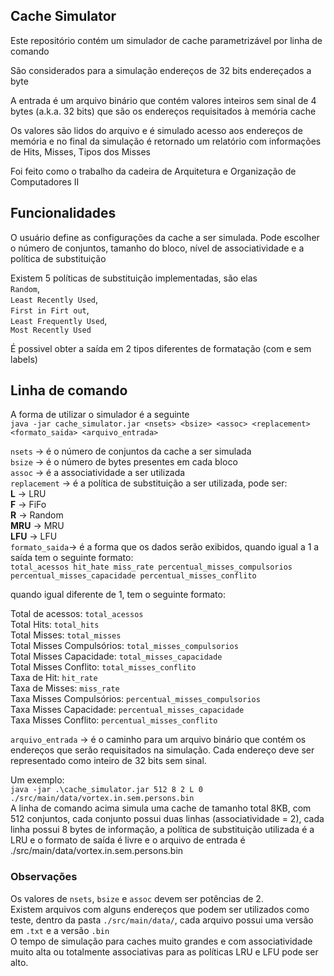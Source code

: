 ## Cache Simulator

Este repositório contém um simulador de cache parametrizável por linha de comando <br>

São considerados para a simulação endereços de 32 bits endereçados a byte <br>

A entrada é um arquivo binário que contém valores inteiros sem sinal de 4 bytes (a.k.a. 32 bits) que são os endereços requisitados à memória cache <br>

Os valores são lidos do arquivo e é simulado acesso aos endereços de memória e no final da simulação é retornado um relatório com informações de Hits, Misses, Tipos dos Misses <br>

Foi feito como o trabalho da cadeira de Arquitetura e Organização de Computadores II <br>

## Funcionalidades

O usuário define as configurações da cache a ser simulada. Pode escolher o número de conjuntos, tamanho do bloco, nível de associatividade e a política de substituição <br>

Existem 5 políticas de substituição implementadas, são elas <br>
`Random`, <br>
`Least Recently Used`, <br> 
`First in Firt out`, <br> 
`Least Frequently Used`, <br>
`Most Recently Used ` <br>

É possivel obter a saída em 2 tipos diferentes de formatação (com e sem labels) <br>

## Linha de comando

A forma de utilizar o simulador é a seguinte <br>
`java -jar cache_simulator.jar <nsets> <bsize> <assoc> <replacement> <formato_saida> <arquivo_entrada>` <br>

`nsets` -> é o número de conjuntos da cache a ser simulada <br>
`bsize` -> é o número de bytes presentes em cada bloco <br>
`assoc` -> é a associatividade a ser utilizada <br>
`replacement` -> é a política de substituição a ser utilizada, pode ser: <br>
**L** -> LRU <br>
**F** -> FiFo <br>
**R** -> Random <br>
**MRU** -> MRU <br>
**LFU** -> LFU <br>
`formato_saida`-> é a forma que os dados serão exibidos, quando igual a 1 a saída tem o seguinte formato: <br> 
`total_acessos hit_hate miss_rate percentual_misses_compulsorios percentual_misses_capacidade percentual_misses_conflito` <br>

quando igual diferente de 1, tem o seguinte formato:

Total de acessos: `total_acessos`<br>
Total Hits: `total_hits`<br>
Total Misses: `total_misses`<br>
Total Misses Compulsórios: `total_misses_compulsorios`<br>
Total Misses Capacidade: `total_misses_capacidade`<br>
Total Misses Conflito: `total_misses_conflito`<br>
Taxa de Hit: `hit_rate`<br>
Taxa de Misses: `miss_rate`<br>
Taxa Misses Compulsórios: `percentual_misses_compulsorios`<br>
Taxa Misses Capacidade: `percentual_misses_capacidade`<br>
Taxa Misses Conflito: `percentual_misses_conflito`<br>
    
`arquivo_entrada` -> é o caminho para um arquivo binário que contém os endereços que serão requisitados na simulação. Cada endereço deve ser representado como inteiro de 32 bits sem sinal. <br>

Um exemplo: <br>
`java -jar .\cache_simulator.jar 512 8 2 L 0 ./src/main/data/vortex.in.sem.persons.bin` <br>
A linha de comando acima simula uma cache de tamanho total 8KB, com 512 conjuntos, cada conjunto possui duas linhas (associatividade = 2), cada linha possui 8 bytes de informação, a política de substituição utilizada é a LRU e o formato de saída é livre e o arquivo de entrada é ./src/main/data/vortex.in.sem.persons.bin <br>

### Observações
Os valores de `nsets`, `bsize` e `assoc` devem ser potências de 2. <br>
Existem arquivos com alguns endereços que podem ser utilizados como teste, dentro da pasta `./src/main/data/`, cada arquivo possui uma versão em `.txt` e a versão `.bin` <br>
O tempo de simulação para caches muito grandes e com associatividade muito alta ou totalmente associativas para as políticas LRU e LFU pode ser alto.